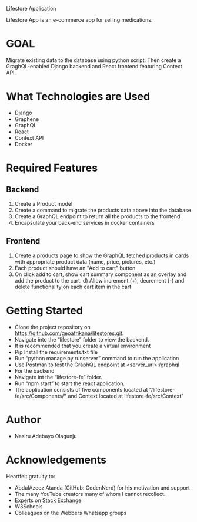 Lifestore Application

Lifestore App is an e-commerce app for selling medications.
# GOAL
Migrate existing data to the database using python script. Then create a GraghQL-enabled Django backend and React frontend featuring Context API.

# What Technologies are Used
- Django
- Graphene
- GraphQL
- React
- Context API
- Docker
# Required Features
## Backend
1. Create a Product model
1. Create a command to migrate the products data above into the database
1. Create a GraphQL endpoint to return all the products to the frontend
1. Encapsulate your back-end services in docker containers
## Frontend
1. Create a products page to show the GraphQL fetched products in cards with appropriate product data (name, price, pictures, etc.)
1. Each product should have an "Add to cart" button
1. On click add to cart, show cart summary component as an overlay and add the product to the cart. d) Allow increment (+), decrement (-) and delete functionality on each cart item in the cart
# Getting Started
- Clone the project repository on <https://github.com/geoafrikana/lifestores.git>.
- Navigate into the “lifestore” folder to view the backend.
- It is recommended that you create a virtual environment
- Pip Install the requirements.txt file
- Run “python manage.py runserver” command to run the application
- Use Postman to test the GraphQL endpoint at <server\_url>:<port>/graphql
- For the backend
- Navigate int the “lifestore-fe” folder.
- Run “npm start” to start the react application.
- The application consists of five components located at “/lifestore-fe/src/Components/**”** and Context located at lifestore-fe/src/Context”
# Author
- Nasiru Adebayo Olagunju
# Acknowledgements
Heartfelt gratuity to:

- AbdulAzeez Atanda (GitHub: CodenNerd) for his motivation and support
- The many YouTube creators many of whom I cannot recollect.
- Experts on Stack Exchange
- W3Schools
- Colleagues on the Webbers Whatsapp groups
